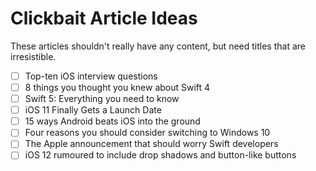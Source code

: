 # Clickbait Article Ideas

These articles shouldn't really have any content, but need titles that are irresistible.

- [ ] Top-ten iOS interview questions
- [ ] 8 things you thought you knew about Swift 4
- [ ] Swift 5: Everything you need to know
- [ ] iOS 11 Finally Gets a Launch Date
- [ ] 15 ways Android beats iOS into the ground
- [ ] Four reasons you should consider switching to Windows 10
- [ ] The Apple announcement that should worry Swift developers
- [ ] iOS 12 rumoured to include drop shadows and button-like buttons
